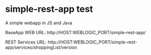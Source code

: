 # simple-rest-app test
A simple webapp in JS and Java

BaseApp WEB URL:
http://HOST:WEBLOGIC_PORT/simple-rest-app/

REST Services URL:
http://HOST:WEBLOGIC_PORT/simple-rest-app/services/shoppingList/version